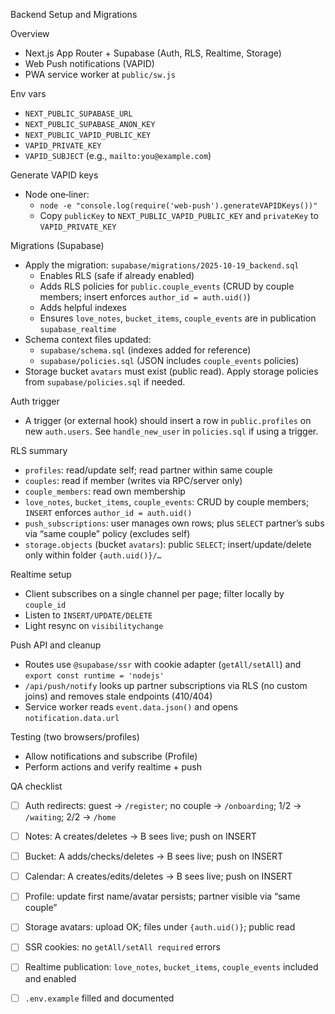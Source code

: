 Backend Setup and Migrations

Overview

- Next.js App Router + Supabase (Auth, RLS, Realtime, Storage)
- Web Push notifications (VAPID)
- PWA service worker at `public/sw.js`

Env vars

- `NEXT_PUBLIC_SUPABASE_URL`
- `NEXT_PUBLIC_SUPABASE_ANON_KEY`
- `NEXT_PUBLIC_VAPID_PUBLIC_KEY`
- `VAPID_PRIVATE_KEY`
- `VAPID_SUBJECT` (e.g., `mailto:you@example.com`)

Generate VAPID keys

- Node one‑liner:
  - `node -e "console.log(require('web-push').generateVAPIDKeys())"`
  - Copy `publicKey` to `NEXT_PUBLIC_VAPID_PUBLIC_KEY` and `privateKey` to `VAPID_PRIVATE_KEY`

Migrations (Supabase)

- Apply the migration: `supabase/migrations/2025-10-19_backend.sql`
  - Enables RLS (safe if already enabled)
  - Adds RLS policies for `public.couple_events` (CRUD by couple members; insert enforces `author_id = auth.uid()`)
  - Adds helpful indexes
  - Ensures `love_notes`, `bucket_items`, `couple_events` are in publication `supabase_realtime`
- Schema context files updated:
  - `supabase/schema.sql` (indexes added for reference)
  - `supabase/policies.sql` (JSON includes `couple_events` policies)
- Storage bucket `avatars` must exist (public read). Apply storage policies from `supabase/policies.sql` if needed.

Auth trigger

- A trigger (or external hook) should insert a row in `public.profiles` on new `auth.users`. See `handle_new_user` in `policies.sql` if using a trigger.

RLS summary

- `profiles`: read/update self; read partner within same couple
- `couples`: read if member (writes via RPC/server only)
- `couple_members`: read own membership
- `love_notes`, `bucket_items`, `couple_events`: CRUD by couple members; `INSERT` enforces `author_id = auth.uid()`
- `push_subscriptions`: user manages own rows; plus `SELECT` partner’s subs via “same couple” policy (excludes self)
- `storage.objects` (bucket `avatars`): public `SELECT`; insert/update/delete only within folder `{auth.uid()}/…`

Realtime setup

- Client subscribes on a single channel per page; filter locally by `couple_id`
- Listen to `INSERT/UPDATE/DELETE`
- Light resync on `visibilitychange`

Push API and cleanup

- Routes use `@supabase/ssr` with cookie adapter (`getAll/setAll`) and `export const runtime = 'nodejs'`
- `/api/push/notify` looks up partner subscriptions via RLS (no custom joins) and removes stale endpoints (410/404)
- Service worker reads `event.data.json()` and opens `notification.data.url`

Testing (two browsers/profiles)

- Allow notifications and subscribe (Profile)
- Perform actions and verify realtime + push

QA checklist

- [ ] Auth redirects: guest → `/register`; no couple → `/onboarding`; 1/2 → `/waiting`; 2/2 → `/home`
- [ ] Notes: A creates/deletes → B sees live; push on INSERT
- [ ] Bucket: A adds/checks/deletes → B sees live; push on INSERT
- [ ] Calendar: A creates/edits/deletes → B sees live; push on INSERT
- [ ] Profile: update first name/avatar persists; partner visible via “same couple”
- [ ] Storage avatars: upload OK; files under `{auth.uid()}`; public read
- [ ] SSR cookies: no `getAll/setAll required` errors
- [ ] Realtime publication: `love_notes`, `bucket_items`, `couple_events` included and enabled
- [ ] `.env.example` filled and documented

